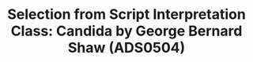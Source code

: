 ---
layout: manifest
title: 'Selection from Script Interpretation Class: Candida by George Bernard Shaw
  (ADS0504)'
manifest_name: candida

---